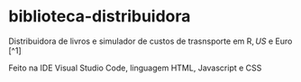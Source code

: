 # biblioteca-distribuidora

Distribuidora de livros e simulador de custos de trasnsporte em R$, US$ e Euro [^1]

Feito na IDE Visual Studio Code, linguagem HTML, Javascript e CSS

